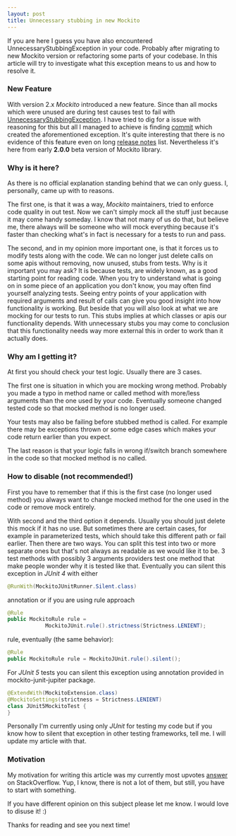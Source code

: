 ```yaml
---
layout: post
title: Unnecessary stubbing in new Mockito
---
```


If you are here I guess you have also encountered UnnecessaryStubbingException in your code. Probably after migrating to new Mockito version or refactoring some parts of your codebase. In this article will try to investigate what this exception means to us and how to resolve it.

### New Feature

With version 2.x _Mockito_ introduced a new feature. Since than all mocks which were unused are during test causes test to fail with [UnnecessaryStubbingException](https://github.com/mockito/mockito/blob/release/2.x/src/main/java/org/mockito/exceptions/misusing/UnnecessaryStubbingException.java). I have tried to dig for a issue with reasoning for this but all I managed to achieve is finding [commit](https://github.com/mockito/mockito/commit/0214dbfec662f920f9180539b774840249398aa6#diff-6d2ff66e977b4dedb5417e0a2778057c) which created the aforementioned exception. It's quite interesting that there is no evidence of this feature even on long [release notes](https://github.com/mockito/mockito/blob/release/2.x/doc/release-notes/official.md) list. Nevertheless it's here from early **2.0.0** beta version of Mockito library.

### Why is it here?

As there is no official explanation standing behind that we can only guess. I, personally, came up with to reasons. 

The first one, is that it was a way, _Mockito_ maintainers, tried to enforce code quality in out test. Now we can't simply mock all the stuff just because it may come handy someday. I know that not many of us do that, but believe me, there always will be someone who will mock everything because it's faster than checking what's in fact is necessary for a tests to run and pass.

The second, and in my opinion more important one, is that it forces us to modify tests along with the code. We can no longer just delete calls on some apis without removing, now unused, stubs from tests. Why is it important you may ask? It is because tests, are widely known, as a good starting point for reading code. When you try to understand what is going on in some piece of an application you don't know, you may often find yourself analyzing tests. Seeing entry points of your application with required arguments and result of calls can give you good insight into how functionality is working. But beside that you will also look at what we are mocking for our tests to run. This stubs implies at which classes or apis our functionality depends. With unnecessary stubs you may come to conclusion that this functionality needs way more external this in order to work than it actually does. 

### Why am I getting it?

At first you should check your test logic. Usually there are 3 cases. 

The first one is situation in which you are mocking wrong method. Probably you made a typo in method name or called method with more/less arguments than the one used by your code. Eventually someone changed tested code so that mocked method is no longer used. 

Your tests may also be failing before stubbed method is called. For example there may be exceptions thrown or some edge cases which makes your code return earlier than you expect.

The last reason is that your logic falls in wrong if/switch branch somewhere in the code so that mocked method is no called.

### How to disable (not recommended!)

First you have to remember that if this is the first case (no longer used method) you always want to change mocked method for the one used in the code or remove mock entirely. 

With second and the third option it depends. Usually you should just delete this mock if it has no use. But sometimes there are certain cases, for example in parameterized tests, which should take this different path or fail earlier. Then there are two ways. You can split this test into two or more separate ones but that's not always as readable as we would like it to be. 3 test methods with possibly 3 arguments providers test one method that make people wonder why it is tested like that. Eventually you can silent this exception in _JUnit 4_ with either 

```java
@RunWith(MockitoJUnitRunner.Silent.class) 
```

annotation or if you are using rule approach

```java
@Rule
public MockitoRule rule = 
            MockitoJUnit.rule().strictness(Strictness.LENIENT); 
```

rule, eventually (the same behavior):

```java
@Rule
public MockitoRule rule = MockitoJUnit.rule().silent(); 
```

For _JUnit 5_ tests you can silent this exception using annotation provided in mockito-junit-jupiter package.

```java
@ExtendWith(MockitoExtension.class)
@MockitoSettings(strictness = Strictness.LENIENT)
class JUnit5MockitoTest {
} 
```

Personally I'm currently using only _JUnit_ for testing my code but if you know how to silent that exception in other testing frameworks, tell me. I will update my article with that.

### Motivation

My motivation for writing this article was my currently most upvotes [answer](https://stackoverflow.com/questions/42947613/how-to-resolve-unneccessary-stubbing-exception?answertab=votes#tab-top) on StackOverflow. Yup, I know, there is not a lot of them, but still, you have to start with something. 


If you have different opinion on this subject please let me know. I would love to disuse it! :)

Thanks for reading and see you next time!